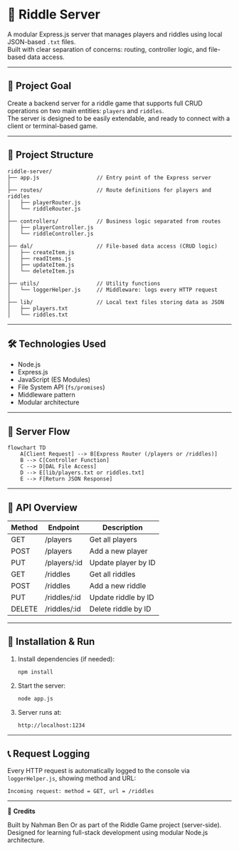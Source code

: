 # 🧠 Riddle Server

A modular Express.js server that manages players and riddles using local JSON-based `.txt` files.  
Built with clear separation of concerns: routing, controller logic, and file-based data access.

---

## 🎯 Project Goal

Create a backend server for a riddle game that supports full CRUD operations on two main entities: `players` and `riddles`.  
The server is designed to be easily extendable, and ready to connect with a client or terminal-based game.

---

## 📁 Project Structure

```
riddle-server/
├── app.js                  // Entry point of the Express server
│
├── routes/                 // Route definitions for players and riddles
│   ├── playerRouter.js
│   └── riddleRouter.js
│
├── controllers/            // Business logic separated from routes
│   ├── playerController.js
│   └── riddleController.js
│
├── dal/                    // File-based data access (CRUD logic)
│   ├── createItem.js
│   ├── readItems.js
│   ├── updateItem.js
│   └── deleteItem.js
│
├── utils/                  // Utility functions
│   └── loggerHelper.js     // Middleware: logs every HTTP request
│
├── lib/                    // Local text files storing data as JSON
│   ├── players.txt
│   └── riddles.txt
```

---

## 🛠️ Technologies Used

* Node.js  
* Express.js  
* JavaScript (ES Modules)  
* File System API (`fs/promises`)  
* Middleware pattern  
* Modular architecture  

---

## 🔁 Server Flow

```mermaid
flowchart TD
    A[Client Request] --> B[Express Router (/players or /riddles)]
    B --> C[Controller Function]
    C --> D[DAL File Access]
    D --> E[lib/players.txt or riddles.txt]
    E --> F[Return JSON Response]
```

---

## 🔹 API Overview

| Method | Endpoint           | Description              |
|--------|--------------------|--------------------------|
| GET    | /players           | Get all players          |
| POST   | /players           | Add a new player         |
| PUT    | /players/:id       | Update player by ID      |
| GET    | /riddles           | Get all riddles          |
| POST   | /riddles           | Add a new riddle         |
| PUT    | /riddles/:id       | Update riddle by ID      |
| DELETE | /riddles/:id       | Delete riddle by ID      |

---

## 🚀 Installation & Run

1. Install dependencies (if needed):
   ```bash
   npm install
   ```

2. Start the server:
   ```bash
   node app.js
   ```

3. Server runs at:
   ```
   http://localhost:1234
   ```

---

## 📞 Request Logging

Every HTTP request is automatically logged to the console via `loggerHelper.js`, showing method and URL:
```
Incoming request: method = GET, url = /riddles
```

---

📝 **Credits**

Built by Nahman Ben Or as part of the Riddle Game project (server-side).  
Designed for learning full-stack development using modular Node.js architecture.